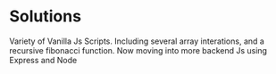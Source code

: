 # Solutions
Variety of Vanilla Js Scripts.
Including several array interations, and a recursive fibonacci function. Now moving into more backend Js using Express and Node
